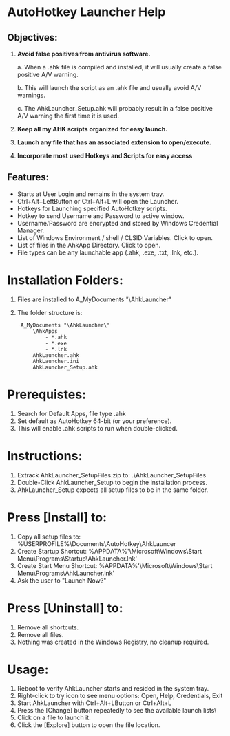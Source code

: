 
# AutoHotkey Launcher Help

## Objectives:

1. **Avoid false positives from antivirus software.** 

	a. When a .ahk file is compiled and installed, it will usually create a false positive A/V warning.
	
	b. This will launch the script as an .ahk file and usually avoid A/V warnings.
	
	c. The AhkLauncher_Setup.ahk will probably result in a false positive A/V warning the first time it is used.
	
2. **Keep all my AHK scripts organized for easy launch.** 

3. **Launch any file that has an associated extension to open/execute.**

4. **Incorporate most used Hotkeys and Scripts for easy access**

## Features:
- Starts at User Login and remains in the system tray.
- Ctrl+Alt+LeftButton or Ctrl+Alt+L will open the Launcher.
- Hotkeys for Launching specified AutoHotkey scripts.
- Hotkey to send Username and Password to active window.
- Username/Password are encrypted and stored by Windows Credential Manager.
- List of Windows Environment / shell / CLSID Variables. Click to open.
- List of files in the AhkApp Directory. Click to open.
- File types can be any launchable app (.ahk, .exe, .txt, .lnk, etc.).

# Installation Folders:

1. Files are installed to A_MyDocuments "\AhkLauncher"

2. The folder structure is:

		A_MyDocuments "\AhkLauncher\"
			\AhkApps
				- *.ahk
				- *.exe
				- *.lnk
			AhkLauncher.ahk
			AhkLauncher.ini
			AhkLauncher_Setup.ahk
			
# Prerequistes:

1. Search for Default Apps, file type .ahk
2. Set default as AutoHotkey 64-bit (or your preference).
3. This will enable .ahk scripts to run when double-clicked.

# Instructions:

1. Extrack AhkLauncher_SetupFiles.zip to: .\AhkLauncher_SetupFiles
2. Double-Click AhkLauncher_Setup to begin the installation process.
3. AhkLauncher_Setup expects all setup files to be in the same folder.

# Press [Install] to:

1. Copy all setup files to: %USERPROFILE%\Documents\AutoHotkey\AhkLauncer
2. Create Startup Shortcut: %APPDATA%'\Microsoft\Windows\Start Menu\Programs\Startup\AhkLauncher.lnk'
3. Create Start Menu Shortcut: %APPDATA%'\Microsoft\Windows\Start Menu\Programs\AhkLauncher.lnk'
4. Ask the user to "Launch Now?"

# Press [Uninstall] to:

1. Remove all shortcuts.
2. Remove all files.
2. Nothing was created in the Windows Registry, no cleanup required.

# Usage:

1. Reboot to verify AhkLauncher starts and resided in the system tray.
2. Right-click to try icon to see menu options: Open, Help, Credentials, Exit
3. Start AhkLauncher with Ctrl+Alt+LButton or Ctrl+Alt+L
4. Press the [Change] button repeatedly to see the available launch lists\
5. Click on a file to launch it.
6. Click the [Explore] button to open the file location.



